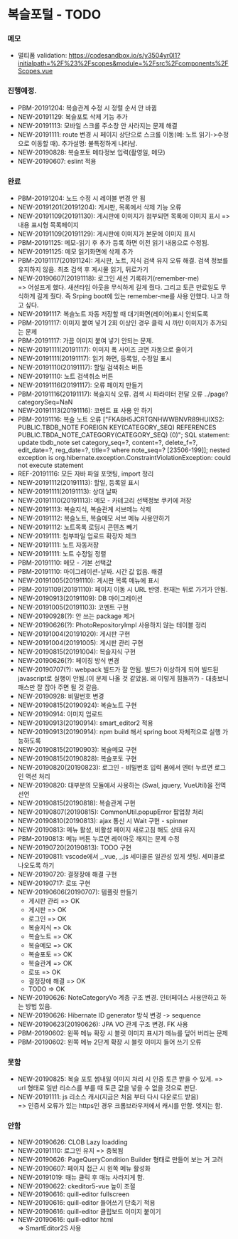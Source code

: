 # 복슬포털 - TODO

### 메모

- 멀티폼 validation: https://codesandbox.io/s/y3504yr0l1?initialpath=%2F%23%2Fscopes&module=%2Fsrc%2Fcomponents%2FScopes.vue

### 진행예정.
- PBM-20191204: 복슬관계 수정 시 정렬 순서 안 바뀜 
- NEW-20191129: 복슬포토 삭제 기능 추가
- NEW-20191113: 모바일 스크롤 주소창 안 사라지는 문제 해결
- NEW-20191111: route 변경 시 페이지 상단으로 스크롤 이동(예: 노트 읽기->수정으로 이동할 때). 추가설명: 불특정하게 나타남.
- NEW-20190828: 복슬포토 메타정보 입력(촬영일, 메모)
- NEW-20190607: eslint 적용

### 완료
- PBM-20191204: 노드 수정 시 레이블 변경 안 됨
- NEW-20191201(20191204): 게시판, 목록에서 삭제 기능 오류
- NEW-20191109(20191130): 게시판에 이미지가 첨부되면 목록에 이미지 표시 => 내용 표시형 목록페이지
- NEW-20191109(20191129): 게시판에 이미지가 본문에 이미지 표시
- PBM-20191125: 메모-읽기 후 추가 등록 하면 이전 읽기 내용으로 수정됨.
- NEW-20191125: 메모 읽기화면에 삭제 추가
- PBM-20191117(20191124): 게시판, 노트, 지식 검색 유지 오류 해결.  검색 정보를 유지하지 않음. 최초 검색 후 게시물 읽기, 뒤로가기
- NEW-20190607(20191118): 로그인 세션 기록하기(remember-me)<br/>
  => 어설프게 했다. 새션타임 아웃을 무식하게 길게 줬다. 그리고 토큰 만료일도 무식하게 길게 줬다. 즉 Srping boot에 있는 remember-me를 사용 안했다. 나고 하고 싶다.
- NEW-20191117: 복슬노트 자동 저장할 때 대기화면(레이어)표시 안되도록
- PBM-20191117: 이미지 붙여 넣기 2회 이상인 경우 클릭 시 까만 이미지가 추가되는 문제
- PBM-20191117: 가끔 이미지 붙여 넣기 안되는 문제.
- NEW-20191111(20191117): 이미지 폭 사이즈 크면 자동으로 줄이기
- NEW-20191111(20191117): 읽기 화면, 등록일, 수정일 표시
- NEW-20191110(20191117): 할일 검색취소 버튼
- NEW-20191110: 노트 검색취소 버튼
- NEW-20191116(20191117): 오류 페이지 만들기
- PBM-20191116(20191117): 복슬지식 오류. 검색 시 파라미터 전달 오류 ../page?categorySeq=NaN
- NEW-20191113(20191116): 코멘트 표 사용 안 하기
- PBM-20191116: 복슬 노트 오류 ["FKA8H5JCRTGNHWWBNVR89HUIXS2: PUBLIC.TBDB_NOTE FOREIGN KEY(CATEGORY_SEQ) REFERENCES PUBLIC.TBDA_NOTE_CATEGORY(CATEGORY_SEQ) (0)"; SQL statement: update tbdb_note set category_seq=?, content=?, delete_f=?, edit_date=?, reg_date=?, title=? where note_seq=? [23506-199]]; nested exception is org.hibernate.exception.ConstraintViolationException: could not execute statement
- REF-20191116: 모든 자바 파일 포맷팅, import 정리
- NEW-20191112(20191113): 할일, 등록일 표시
- NEW-20191111(20191113): 상대 날짜
- NEW-20191110(20191113): 메모 - 카테고리 선택정보 쿠키에 저장
- NEW-20191113: 복슬지식, 복슬관계 서브메뉴 삭제
- NEW-20191112: 복슬노트, 복슬메모 서브 메뉴 사용안하기
- NEW-20191112: 노트목록 로딩시 콘텐츠 빼기
- NEW-20191111: 첨부파일 업로드 확장자 체크
- NEW-20191111: 노트 자동저장
- NEW-20191111: 노트 수정일 정렬
- PBM-20191110: 메모 - 기본 선택값
- PBM-20191110: 마이그레이션-날짜. 시간 값 없음. 해결
- NEW-20191005(20191110): 게시판 목록 메뉴에 표시
- PBM-20191109(20191110): 페이지 이동 시 URL 반영. 현재는 뒤로 가기가 안됨.
- NEW-20190913(20191109): DB 마이그레이션
- NEW-20191005(20191103): 코멘트 구현
- NEW-20190928(?): 안 쓰는 package 제거
- NEW-20190626(?): PhotoRepositoryImpl 사용하지 않는 테이블 정리
- NEW-20191004(20191020): 게시판 구현
- NEW-20191004(20191005): 게시판 관리 구현
- NEW-20190815(20191004): 복슬지식 구현
- NEW-20190626(?): 페이징 방식 변경
- NEW-20190707(?): webpack 빌드가 잘 안됨. 빌드가 이상하게 되어 빌드된 javascript로 실행이 안됨.(이 문제 나올 것 같았음. 왜 이렇게 힘들까?) - 대충보니 패스만 잘 잡아 주면 될 것 같음.
- NEW-20190928: 비밀번호 변경
- NEW-20190815(20190924): 복슬노트 구현
- NEW-20190914: 이미지 업로드
- NEW-20190913(20190914): smart_editor2 적용
- NEW-20190913(20190914): npm build 해서 spring boot 자체적으로 실행 가능하도록
- NEW-20190815(20190903): 복슬메모 구현
- NEW-20190815(20190828): 복슬포토 구현
- NEW-20190820(20190823): 로그인 - 비밀번호 입력 폼에서 엔터 누르면 로그인 액션 처리
- NEW-20190820: 대부분의 모듈에서 사용하는 (Swal, jquery, VueUtil)을 전역 선언
- NEW-20190815(20190818): 복슬관계 구현
- NEW-20190807(20190815): CommonUtil.popupError 팝업창 처리
- NEW-20190810(20190813): ajax 통신 시 Wait 구현 - spinner
- NEW-20190813: 메뉴 활성, 비활성 페이지 새로고침 해도 상태 유지
- PBM-20190813: 메뉴 버튼 누르면 레이아웃 깨지는 문제 수정
- NEW-20190720(20190813): TODO 구현
- NEW-20190811: vscode에서 _.vue, _.js 세미콜론 일관성 있게 셋팅. 세미콜로 나오도록 하기
- NEW-20190720: 결정장애 해결 구현
- NEW-20190717: 로또 구현
- NEW-20190606(20190707): 템플릿 만들기
  - 게시판 관리 => OK
  - 게시판 => OK
  - 로그인 => OK
  - 복슬지식 => Ok
  - 복슬노트 => OK
  - 복슬메모 => OK
  - 복슬포토 => OK
  - 복슬관계 => OK
  - 로또 => OK
  - 결정장애 해결 => OK
  - TODO => OK
- NEW-20190626: NoteCategoryVo 계층 구조 변경. 인터페이스 사용안하고 하는 방법 있음.
- NEW-20190626: Hibernate ID generator 방식 변경 -> sequence
- NEW-20190623(20190626): JPA VO 관계 구조 변경. FK 사용
- PBM-20190602: 왼쪽 메뉴 확장 시 블릿 이미지 표시가 메뉴를 덮어 버리는 문제
- PBM-20190602: 왼쪽 메뉴 2단계 확장 시 블릿 이미지 들어 쓰기 오류

### 못함
- NEW-20190825: 복슬 포토 썸내일 이미지 처리 시 인증 토큰 받을 수 있게.
  => url 형태로 일반 리소스를 부를 때 토큰 값을 넣을 수 없을 것으로 판단.
- NEW-20191111: js 리소스 캐시(지금은 처음 부터 다시 다운로드 받음)<br/>
  => 인증서 오류가 있는 https인 경우 크롬브라우저에서 캐시를 안함. 엣지는 함.

### 안함
- NEW-20190626: CLOB Lazy loadding
- NEW-20191110: 로그인 유지 => 중복됨
- NEW-20190626: PageQueryCondition Builder 형태로 만들어 보는 거 고려
- NEW-20190607: 페이지 접근 시 왼쪽 메뉴 활성화
- NEW-20191019: 매뉴 클릭 후 매뉴 사라지게 함.
- NEW-20190622: ckeditor5-vue 높이 조절
- NEW-20190616: quill-editor fullscreen
- NEW-20190616: quill-editor 들어쓰기 단축기 적용
- NEW-20190616: quill-editor 클립보드 이미지 붙이기
- NEW-20190616: quill-editor html<br>
  => SmartEditor2S 사용
